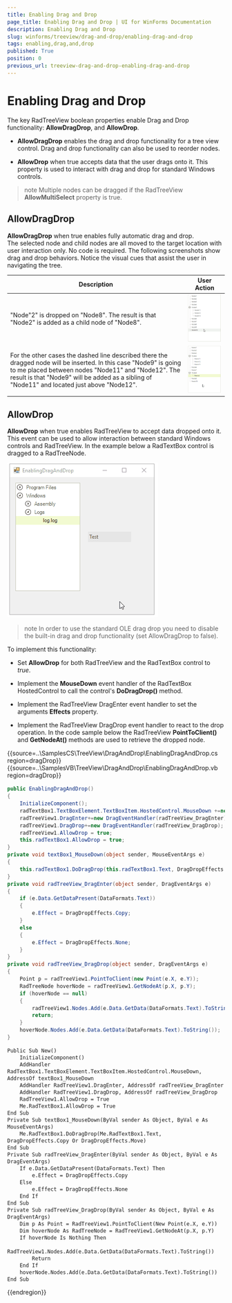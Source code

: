 ```yaml
---
title: Enabling Drag and Drop
page_title: Enabling Drag and Drop | UI for WinForms Documentation
description: Enabling Drag and Drop
slug: winforms/treeview/drag-and-drop/enabling-drag-and-drop
tags: enabling,drag,and,drop
published: True
position: 0
previous_url: treeview-drag-and-drop-enabling-drag-and-drop
---
```


# Enabling Drag and Drop

The key RadTreeView boolean properties enable Drag and Drop functionality: __AllowDragDrop__, and __AllowDrop__.

* __AllowDragDrop__ enables the drag and drop functionality for a tree view control. Drag and drop functionality can also be used to reorder nodes.

* __AllowDrop__ when true accepts data that the user drags onto it. This property is used to interact with drag and drop for standard Windows controls.

>note Multiple nodes can be dragged if the RadTreeView __AllowMultiSelect__ property is true.
>

## AllowDragDrop

__AllowDragDrop__ when true enables fully automatic drag and drop. The selected node and child nodes are all moved to the target location with user interaction only. No code is required. The following screenshots show drag and drop behaviors. Notice the visual cues that assist the user in navigating the tree.


| __Description__ | __User Action__ |
|-----|-----|
|"Node"2" is dropped on "Node8". The result is that "Node2" is added as a child node of "Node8".|![treeview-drag-and-drop-enabling-drag-and-drop 001](images/treeview-drag-and-drop-enabling-drag-and-drop001.gif)|
|For the other cases the dashed line described there the dragged node will be inserted. In this case "Node9" is going to me placed between nodes "Node11" and "Node12". The result is that "Node9" will be added as a sibling of "Node11" and located just above "Node12".|![treeview-drag-and-drop-enabling-drag-and-drop 002](images/treeview-drag-and-drop-enabling-drag-and-drop002.gif)|

## AllowDrop 

__AllowDrop__ when true enables RadTreeView to accept data dropped onto it. This event can be used to allow interaction between standard Windows controls  and RadTreeView. In the example below a RadTextBox control is dragged to a RadTreeNode.

![treeview-drag-and-drop-enabling-drag-and-drop 005](images/treeview-drag-and-drop-enabling-drag-and-drop005.gif)

>note In order to use the standard OLE drag drop you need to disable the built-in drag and drop functionality (set AllowDragDrop to false).

To implement this functionality:

* Set __AllowDrop__ for both RadTreeView and the RadTextBox control to *true*.
            

* Implement the __MouseDown__ event handler of the RadTextBox HostedControl to call the control's __DoDragDrop()__ method.
          
* Implement the RadTreeView DragEnter event handler to set the arguments __Effects__ property.

* Implement the RadTreeView DragDrop event handler to react to the drop operation. In the code sample below the RadTreeView __PointToClient()__ and __GetNodeAt()__ methods are used to retrieve the dropped node.


{{source=..\SamplesCS\TreeView\DragAndDrop\EnablingDragAndDrop.cs region=dragDrop}} 
{{source=..\SamplesVB\TreeView\DragAndDrop\EnablingDragAndDrop.vb region=dragDrop}} 

````C#
public EnablingDragAndDrop()
{
    InitializeComponent();
    radTextBox1.TextBoxElement.TextBoxItem.HostedControl.MouseDown +=new MouseEventHandler(textBox1_MouseDown);
    radTreeView1.DragEnter+=new DragEventHandler(radTreeView_DragEnter);
    radTreeView1.DragDrop+=new DragEventHandler(radTreeView_DragDrop);
    radTreeView1.AllowDrop = true;
    this.radTextBox1.AllowDrop = true;
}
private void textBox1_MouseDown(object sender, MouseEventArgs e)
{
    this.radTextBox1.DoDragDrop(this.radTextBox1.Text, DragDropEffects.Copy | DragDropEffects.Move);
}
private void radTreeView_DragEnter(object sender, DragEventArgs e)
{
    if (e.Data.GetDataPresent(DataFormats.Text))
    {
        e.Effect = DragDropEffects.Copy;
    }
    else
    {
        e.Effect = DragDropEffects.None;
    }
}
private void radTreeView_DragDrop(object sender, DragEventArgs e)
{
    Point p = radTreeView1.PointToClient(new Point(e.X, e.Y));
    RadTreeNode hoverNode = radTreeView1.GetNodeAt(p.X, p.Y);
    if (hoverNode == null)
    {
        radTreeView1.Nodes.Add(e.Data.GetData(DataFormats.Text).ToString());
        return;
    }
    hoverNode.Nodes.Add(e.Data.GetData(DataFormats.Text).ToString());
}

````
````VB.NET
Public Sub New()
    InitializeComponent()
    AddHandler RadTextBox1.TextBoxElement.TextBoxItem.HostedControl.MouseDown, AddressOf textBox1_MouseDown
    AddHandler RadTreeView1.DragEnter, AddressOf radTreeView_DragEnter
    AddHandler RadTreeView1.DragDrop, AddressOf radTreeView_DragDrop
    RadTreeView1.AllowDrop = True
    Me.RadTextBox1.AllowDrop = True
End Sub
Private Sub textBox1_MouseDown(ByVal sender As Object, ByVal e As MouseEventArgs)
    Me.RadTextBox1.DoDragDrop(Me.RadTextBox1.Text, DragDropEffects.Copy Or DragDropEffects.Move)
End Sub
Private Sub radTreeView_DragEnter(ByVal sender As Object, ByVal e As DragEventArgs)
    If e.Data.GetDataPresent(DataFormats.Text) Then
        e.Effect = DragDropEffects.Copy
    Else
        e.Effect = DragDropEffects.None
    End If
End Sub
Private Sub radTreeView_DragDrop(ByVal sender As Object, ByVal e As DragEventArgs)
    Dim p As Point = RadTreeView1.PointToClient(New Point(e.X, e.Y))
    Dim hoverNode As RadTreeNode = RadTreeView1.GetNodeAt(p.X, p.Y)
    If hoverNode Is Nothing Then
        RadTreeView1.Nodes.Add(e.Data.GetData(DataFormats.Text).ToString())
        Return
    End If
    hoverNode.Nodes.Add(e.Data.GetData(DataFormats.Text).ToString())
End Sub

````

{{endregion}}
